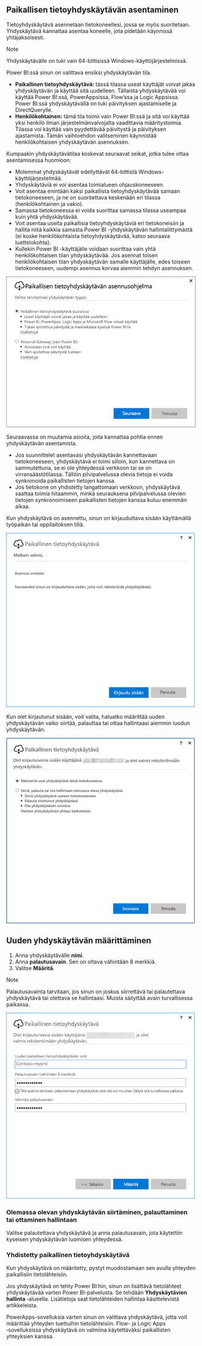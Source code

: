 ## <a name="install-the-on-premises-data-gateway"></a>Paikallisen tietoyhdyskäytävän asentaminen
Tietoyhdyskäytävä asennetaan tietokoneellesi, jossa se myös suoritetaan. Yhdyskäytävä kannattaa asentaa koneelle, jota pidetään käynnissä yhtäjaksoisesti.

> [!NOTE]
> Yhdyskäytävälle on tuki vain 64-bittisissä Windows-käyttöjärjestelmissä.
> 
> 

Power BI:ssä sinun on valittava ensiksi yhdyskäytävän tila.

* **Paikallinen tietoyhdyskäytävä:** tässä tilassa useat käyttäjät voivat jakaa yhdyskäytävän ja käyttää sitä uudelleen. Tällaista yhdyskäytävää voi käyttää Power BI:ssä, PowerAppsissa, Flow’ssa ja Logic Appsissa. Power BI:ssä yhdyskäytävällä on tuki päivityksen ajastamiselle ja DirectQuerylle.
* **Henkilökohtainen:** tämä tila toimii vain Power BI:ssä ja sitä voi käyttää yksi henkilö ilman järjestelmänvalvojalta vaadittavia määritystoimia. Tilassa voi käyttää vain pyydettävää päivitystä ja päivityksen ajastamista. Tämän vaihtoehdon valitseminen käynnistää henkilökohtaisen yhdyskäytävän asennuksen.

Kumpaakin yhdyskäytävätilaa koskevat seuraavat seikat, jotka tulee ottaa asentamisessa huomioon:

* Molemmat yhdyskäytävät edellyttävät 64-bittistä Windows-käyttöjärjestelmää.
* Yhdyskäytäviä ei voi asentaa toimialueen ohjauskoneeseen.
* Voit asentaa enintään kaksi paikallista tietoyhdyskäytävää samaan tietokoneeseen, ja ne on suoritettava keskenään eri tilassa (henkilökohtainen ja vakio). 
* Samassa tietokoneessa ei voida suorittaa samassa tilassa useampaa kuin yhtä yhdyskäytävää.
* Voit asentaa useita paikallisia tietoyhdyskäytäviä eri tietokoneisiin ja hallita niitä kaikkia samasta Power BI -yhdyskäytävän hallintaliittymästä (ei koske henkilökohtaista tietoyhdyskäytävää, katso seuraava luettelokohta).
* Kullekin Power BI -käyttäjälle voidaan suorittaa vain yhtä henkilökohtaisen tilan yhdyskäytävää. Jos asennat toisen henkilökohtaisen tilan yhdyskäytävän samalle käyttäjälle, edes toiseen tietokoneeseen, uudempi asennus korvaa aiemmin tehdyn asennuksen.

![On-prem-data-gateway-install-powerbi](./media/gateway-onprem-install-include/on-prem-data-gateway-install-powerbi.png)

Seuraavassa on muutamia asioita, joita kannattaa pohtia ennen yhdyskäytävän asentamista.

* Jos suunnittelet asentavasi yhdyskäytävän kannettavaan tietokoneeseen, yhdyskäytävä ei toimi silloin, kun kannettava on sammutettuna, se ei ole yhteydessä verkkoon tai se on virransäästötilassa. Tällöin pilvipalvelussa olevia tietoja ei voida synkronoida paikallisten tietojen kanssa.
* Jos tietokone on yhdistetty langattomaan verkkoon, yhdyskäytävä saattaa toimia hitaammin, minkä seurauksena pilvipalvelussa olevien tietojen synkronoimiseen paikallisten tietojen kanssa kuluu enemmän aikaa.

Kun yhdyskäytävä on asennettu, sinun on kirjauduttava sisään käyttämällä työpaikan tai oppilaitoksen tiliä.

![On-prem-data-gateway-install-signin](./media/gateway-onprem-install-include/on-prem-data-gateway-install-signin.png)

Kun olet kirjautunut sisään, voit valita, haluatko määrittää uuden yhdyskäytävän vaiko siirtää, palauttaa tai ottaa hallintaasi aiemmin luodun yhdyskäytävän.

![On-prem-data-gateway-install-register-recovery](./media/gateway-onprem-install-include/on-prem-data-gateway-install-register-recovery.png)

## <a name="configure-a-new-gateway"></a>Uuden yhdyskäytävän määrittäminen
1. Anna yhdyskäytävälle **nimi**.
2. Anna **palautusavain**. Sen on oltava vähintään 8 merkkiä.
3. Valitse **Määritä**.

> [!NOTE]
> Palautusavainta tarvitaan, jos sinun on joskus siirrettävä tai palautettava yhdyskäytävä tai otettava se hallintaasi. Muista säilyttää avain turvallisessa paikassa.
> 
> 

![On-prem-data-gateway-install-recovery](./media/gateway-onprem-install-include/on-prem-data-gateway-install-recovery.png)

### <a name="migrate-restore-or-take-over-an-existing-gateway"></a>Olemassa olevan yhdyskäytävän siirtäminen, palauttaminen tai ottaminen hallintaan
Valitse palautettava yhdyskäytävä ja anna palautusavain, jota käytettiin kyseisen yhdyskäytävän luomisen yhteydessä.

### <a name="on-premises-data-gateway-connected"></a>Yhdistetty paikallinen tietoyhdyskäytävä
Kun yhdyskäytävä on määritetty, pystyt muodostamaan sen avulla yhteyden paikallisiin tietolähteisiin.

Jos yhdyskäytävä on tehty Power BI:hin, sinun on lisättävä tietolähteet yhdyskäytävää varten Power BI-palvelusta. Se tehdään **Yhdyskäytävien hallinta** ‑alueella. Lisätietoja saat tietolähteiden hallintaa käsittelevistä artikkeleista.

PowerApps-sovelluksia varten sinun on valittava yhdyskäytävä, jotta voit määrittää yhteyden tuettuihin tietolähteisiin. Flow- ja Logic Apps ‑sovelluksissa yhdyskäytävä on valmiina käytettäväksi paikallisten yhteyksien kanssa.


